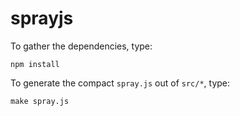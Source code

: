 # sprayjs

To gather the dependencies, type:

    npm install

To generate the compact `spray.js` out of `src/*`, type:

    make spray.js